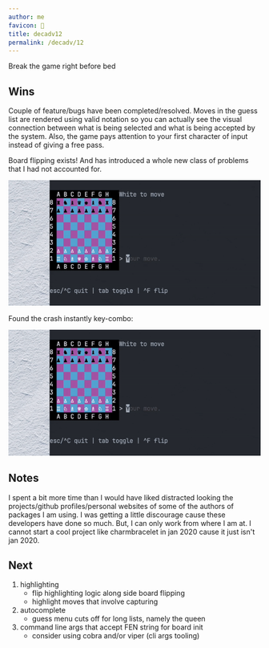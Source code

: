 ```yaml
---
author: me
favicon: 🍷
title: decadv12
permalink: /decadv/12
---
```


Break the game right before bed

## Wins

Couple of feature/bugs have been completed/resolved. Moves in the guess list are rendered using valid notation so you can actually see the visual connection between what is being selected and what is being accepted by the system.  Also, the game pays attention to your first character of input instead of giving a free pass.

Board flipping exists! And has introduced a whole new class of problems that I had not accounted for.

![Bubble chess demonstration of new features and board flip bug](/assets/decadv-day-12-demo-and-bug.gif)

Found the crash instantly key-combo:

![Bubble chess crashing instantly when shift+tab is pressed](/assets/decadv-day-12-instant-crash.gif)

## Notes

I spent a bit more time than I would have liked distracted looking the projects/github profiles/personal websites of some of the authors of packages I am using. I was getting a little discourage cause these developers have done so much. But, I can only work from where I am at. I cannot start a cool project like charmbracelet in jan 2020 cause it just isn't jan 2020.

## Next

1. highlighting
    * flip highlighting logic along side board flipping
    * highlight moves that involve capturing
2. autocomplete
    * guess menu cuts off for long lists, namely the queen
3. command line args that accept FEN string for board init
    * consider using cobra and/or viper (cli args tooling)
